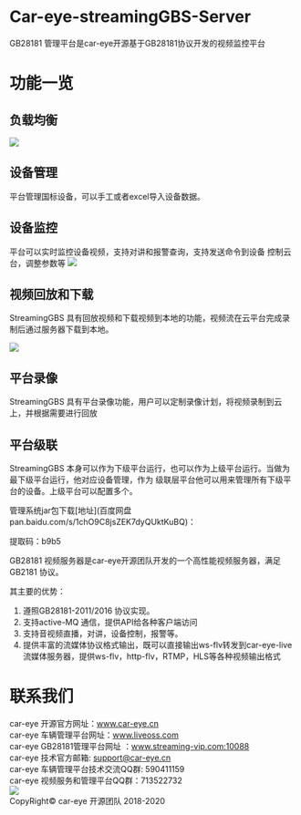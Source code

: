 ﻿# Car-eye-streamingGBS-Server

GB28181 管理平台是car-eye开源基于GB28181协议开发的视频监控平台   

# 功能一览
## 负载均衡

![](https://gitee.com/careye_open_source_platform_group/car-eye-streaming-gbs-view/raw/main/View.png)

##  设备管理

平台管理国标设备，可以手工或者excel导入设备数据。

##  设备监控


平台可以实时监控设备视频，支持对讲和报警查询，支持发送命令到设备
控制云台，调整参数等
![](https://gitee.com/careye_open_source_platform_group/car-eye-streaming-gbs-view/raw/main/monitor.png)   


##  视频回放和下载
StreamingGBS 具有回放视频和下载视频到本地的功能，视频流在云平台完成录制后通过服务器下载到本地。   


![](https://gitee.com/careye_open_source_platform_group/car-eye-streaming-gbs-view/raw/main/replay.png) 

## 平台录像

StreamingGBS 具有平台录像功能，用户可以定制录像计划，将视频录制到云上，并根据需要进行回放

## 平台级联     

StreamingGBS 本身可以作为下级平台运行，也可以作为上级平台运行。当做为最下级平台运行，他对应设备管理，作为
级联层平台他可以用来管理所有下级平台的设备。上级平台可以配置多个。



管理系统jar包下载[地址](百度网盘 pan.baidu.com/s/1chO9C8jsZEK7dyQUktKuBQ)：   

提取码：b9b5 


GB28181 视频服务器是car-eye开源团队开发的一个高性能视频服务器，满足GB2181 协议。

其主要的优势：

1. 遵照GB28181-2011/2016 协议实现。      
2. 支持active-MQ 通信，提供API给各种客户端访问    
3. 支持音视频直播，对讲，设备控制，报警等。    
4. 提供丰富的流媒体协议格式输出，既可以直接输出ws-flv转发到car-eye-live流媒体服务器，提供ws-flv，http-flv，RTMP，HLS等各种视频输出格式  

# 联系我们

car-eye 开源官方网址：www.car-eye.cn    
car-eye 车辆管理平台网址：www.liveoss.com  
car-eye GB28181管理平台网址 ：www.streaming-vip.com:10088     
car-eye 技术官方邮箱: support@car-eye.cn  
car-eye 车辆管理平台技术交流QQ群: 590411159   
car-eye 视频服务和管理平台QQ群：713522732   
![](https://gitee.com/careye_open_source_platform_group/car-eye-jtt1078-media-server/raw/master/QQ/QQ.jpg)     
CopyRight©  car-eye 开源团队 2018-2020
